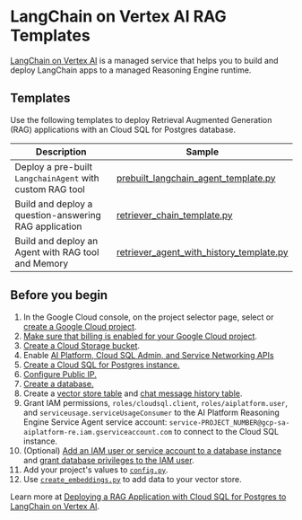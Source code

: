 # LangChain on Vertex AI RAG Templates

[LangChain on Vertex AI](https://cloud.google.com/vertex-ai/generative-ai/docs/reasoning-engine/overview)
is a managed service that helps you to build and deploy LangChain apps to a managed Reasoning Engine runtime.

## Templates

Use the following templates to deploy Retrieval Augmented Generation (RAG) applications with an Cloud SQL for Postgres database.

Description | Sample
----------- | ------
Deploy a pre-built `LangchainAgent` with custom RAG tool | [prebuilt_langchain_agent_template.py](prebuilt_langchain_agent_template.py)
Build and deploy a question-answering RAG application | [retriever_chain_template.py](retriever_chain_template.p)
Build and deploy an Agent with RAG tool and Memory | [retriever_agent_with_history_template.py](retriever_agent_with_history_template.py)

## Before you begin

1. In the Google Cloud console, on the project selector page, select or [create a Google Cloud project](https://cloud.google.com/resource-manager/docs/creating-managing-projects).
1. [Make sure that billing is enabled for your Google Cloud project](https://cloud.google.com/billing/docs/how-to/verify-billing-enabled#console).
1. [Create a Cloud Storage bucket](https://cloud.google.com/storage/docs/creating-buckets).
1. Enable [AI Platform, Cloud SQL Admin, and Service Networking APIs](https://console.cloud.google.com/flows/enableapi?apiid=aiplatform.googleapis.com,sqladmin.googleapis.com,servicenetworking.googleapis.com&_ga=2.92928541.1293093187.1719511698-1945987529.1719351858)
1. [Create a Cloud SQL for Postgres instance.](https://cloud.google.com/sql/docs/postgres/create-instance)
1. [Configure Public IP.](https://cloud.google.com/sql/docs/postgres/configure-ip)
1. [Create a database.](https://cloud.google.com/sql/docs/postgres/create-manage-databases)
1. Create a [vector store table](https://github.com/googleapis/langchain-google-cloud-sql-pg-python/blob/main/docs/vector_store.ipynb) and [chat message history table](https://github.com/googleapis/langchain-google-cloud-sql-pg-python/blob/main/docs/chat_message_history.ipynb).
1. Grant IAM permissions, `roles/cloudsql.client`, `roles/aiplatform.user`, and `serviceusage.serviceUsageConsumer` to the AI Platform Reasoning Engine Service Agent service account: `service-PROJECT_NUMBER@gcp-sa-aiplatform-re.iam.gserviceaccount.com` to connect to the Cloud SQL instance.
1. (Optional) [Add an IAM user or service account to a database instance](https://cloud.google.com/sql/docs/postgres/add-manage-iam-users) and
[grant database privileges to the IAM user](https://cloud.google.com/sql/docs/postgres/add-manage-iam-users#grant-db-privileges).
1. Add your project's values to [`config.py`](config.py).
1. Use [`create_embeddings.py`](create_embeddings.py) to add data to your vector store.

Learn more at [Deploying a RAG Application with Cloud SQL for Postgres to LangChain on Vertex AI](https://github.com/GoogleCloudPlatform/generative-ai/blob/main/gemini/reasoning-engine/tutorial_cloud_sql_pg_rag_agent.ipynb).


